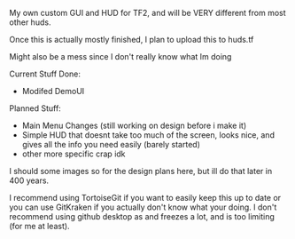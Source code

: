 My own custom GUI and HUD for TF2, and will be VERY different from most other huds.

Once this is actually mostly finished, I plan to upload this to huds.tf

Might also be a mess since I don't really know what Im doing

Current Stuff Done:
 - Modifed DemoUI
 
Planned Stuff:
 - Main Menu Changes (still working on design before i make it)
 - Simple HUD that doesnt take too much of the screen, looks nice, and gives all the info you need easily (barely started)
 - other more specific crap idk
 
I should some images so for the design plans here, but ill do that later in 400 years.


I recommend using TortoiseGit if you want to easily keep this up to date
or you can use GitKraken if you actually don't know what your doing.
I don't recommend using github desktop as and freezes a lot, and is too limiting (for me at least).
